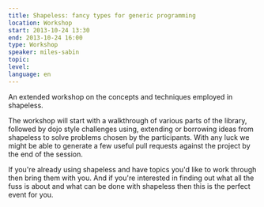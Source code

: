 ```yaml
---
title: Shapeless: fancy types for generic programming
location: Workshop
start: 2013-10-24 13:30
end: 2013-10-24 16:00
type: Workshop
speaker: miles-sabin
topic: 
level: 
language: en
---
```


An extended workshop on the concepts and techniques employed in shapeless.

The workshop will start with a walkthrough of various parts of the
library, followed by dojo style challenges using, extending or
borrowing ideas from shapeless to solve problems chosen by the
participants. With any luck we might be able to generate a few useful
pull requests against the project by the end of the session.

If you're already using shapeless and have topics you'd like to work
through then bring them with you. And if you're interested in finding
out what all the fuss is about and what can be done with shapeless
then this is the perfect event for you.
